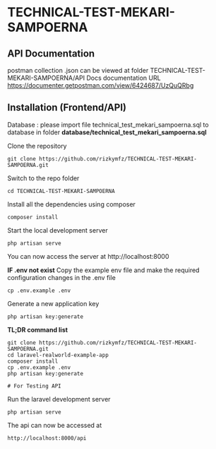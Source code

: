 # TECHNICAL-TEST-MEKARI-SAMPOERNA

## API Documentation
postman collection .json can be viewed at folder TECHNICAL-TEST-MEKARI-SAMPOERNA/API Docs
documentation URL
    https://documenter.getpostman.com/view/6424687/UzQuQRbg

## Installation (Frontend/API)

Database : 
    please import file technical_test_mekari_sampoerna.sql to database in folder **database/technical_test_mekari_sampoerna.sql**

Clone the repository

    git clone https://github.com/rizkymfz/TECHNICAL-TEST-MEKARI-SAMPOERNA.git

Switch to the repo folder

    cd TECHNICAL-TEST-MEKARI-SAMPOERNA

Install all the dependencies using composer

    composer install

Start the local development server

    php artisan serve

You can now access the server at http://localhost:8000

**IF .env not exist**
Copy the example env file and make the required configuration changes in the .env file

    cp .env.example .env

Generate a new application key

    php artisan key:generate

**TL;DR command list**

    git clone https://github.com/rizkymfz/TECHNICAL-TEST-MEKARI-SAMPOERNA.git
    cd laravel-realworld-example-app
    composer install
    cp .env.example .env
    php artisan key:generate
    
    # For Testing API

Run the laravel development server

    php artisan serve

The api can now be accessed at

    http://localhost:8000/api
    
 
